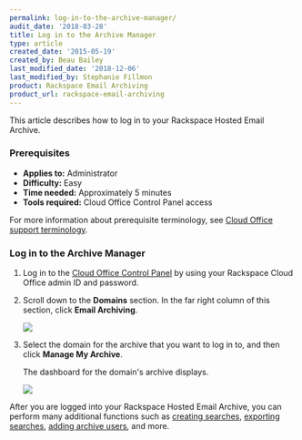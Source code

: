 ```yaml
---
permalink: log-in-to-the-archive-manager/
audit_date: '2018-03-28'
title: Log in to the Archive Manager
type: article
created_date: '2015-05-19'
created_by: Beau Bailey
last_modified_date: '2018-12-06'
last_modified_by: Stephanie Fillmon
product: Rackspace Email Archiving
product_url: rackspace-email-archiving
---
```


This article describes how to log in to your Rackspace Hosted Email Archive.

### Prerequisites

- **Applies to:** Administrator
- **Difficulty:** Easy
- **Time needed:** Approximately 5 minutes
- **Tools required:** Cloud Office Control Panel access

For more information about prerequisite terminology, see [Cloud Office support terminology](/support/how-to/cloud-office-support-terminology).

### Log in to the Archive Manager

1. Log in to the [Cloud Office Control Panel](https://cp.rackspace.com/) by using your Rackspace Cloud Office admin ID and password.
2. Scroll down to the **Domains** section. In the far right column of this section, click **Email Archiving**.

   <img src="log-in-to-the-archive-manager/domains_archive.png" />

3. Select the domain for the archive that you want to log in to, and then click **Manage My Archive**.

   The dashboard for the domain's archive displays.

   <img src="log-in-to-the-archive-manager/manage_archive.png" />

After you are logged into your Rackspace Hosted Email Archive, you can perform many additional functions such as [creating searches](/support/how-to/create-an-archive-search), [exporting searches](/support/how-to/export-archive-search-results-in-cloud-office), [adding archive users](/support/how-to/add-and-edit-archive-users-in-cloud-office), and more.

